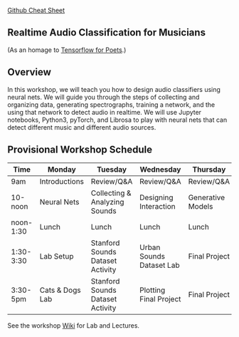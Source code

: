 [Github Cheat Sheet](https://github.github.com/training-kit/downloads/github-git-cheat-sheet.pdf)
## Realtime Audio Classification for Musicians
(As an homage to [Tensorflow for Poets](https://codelabs.developers.google.com/codelabs/tensorflow-for-poets/#0).)

## Overview 
In this workshop, we will teach you how to design audio classifiers using neural nets. We will guide you through the steps of collecting and organizing data, generating spectrographs, training a network, and the using that network to detect audio in realtime. We will use Jupyter notebooks, Python3, pyTorch, and Librosa to play with neural nets that can detect different music and different audio sources. 

## Provisional Workshop Schedule

| Time | Monday | Tuesday | Wednesday | Thursday | Friday |
| ------------- | ------------- |------------- |------------- |------------- |------------- |
| 9am | Introductions  | Review/Q&A | Review/Q&A | Review/Q&A | Review/Q&A |
| 10-noon | Neural Nets  | Collecting & Analyzing Sounds | Designing Interaction | Generative Models | Project time |
| noon-1:30 | Lunch  | Lunch | Lunch  | Lunch  | Lunch  |
|1:30-3:30 | Lab Setup | Stanford Sounds Dataset Activity | Urban Sounds Dataset Lab | Final Project | Project Time/ Show and Tell |
|3:30-5pm| Cats & Dogs Lab| Stanford Sounds Dataset Activity| Plotting Final Project | Final Project | Happy Hour |

See the workshop [Wiki](https://github.com/DavidGoedicke/RealtimeAudioClassification/wiki) for Lab and Lectures.
